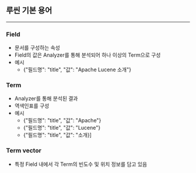 ## 루씬 기본 용어

---

### Field

- 문서를 구성하는 속성
- Field의 값은 Analyzer를 통해 분석되어 하나 이상의 Term으로 구성
- 예시
  - {"필드명": "title", "값": "Apache Lucene 소개"}

### Term
- Analyzer를 통해 분석된 결과
- 역색인표를 구성
- 예시
  - {"필드명": "title", "값": "Apache"}
  - {"필드명": "title", "값": "Lucene"}
  - {"필드명": "title", "값": "소개}]

### Term vector
- 특정 Field 내에서 각 Term의 빈도수 및 위치 정보를 담고 있음
